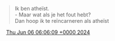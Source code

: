 > Ik ben atheïst\.  
> \- Maar wat als je het fout hebt?  
> Dan hoop ik te reïncarneren als atheïst

<img src="../../media/tweet.ico" width="12" /> [Thu Jun 06 06:06:09 +0000 2024](https://twitter.com/DromerDenker/status/1798597223800082507)